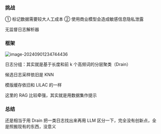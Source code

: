 ### 挑战

① 标记数据需要较大人工成本
② 使用商业模型会造成敏感信息隐私泄露

无监督日志解析器

### 框架

![image-20240901234744436](https://gitee.com/mianmann/drawing-bed-warehouse/raw/master/img/image-20240901234744436.png)

日志分组：其实就是基于长度和前 k 个高频词的分层聚类（Drain）

候选日志采样依旧是 KNN

模版缓存依旧和 LILAC 的一样

这里的 RAG 比较牵强，其实就是用数据集作提示

### 总结

还是相当于用 Drain 把一类日志找出来再用 LLM 区分一下，完全没有创新点，全是照搬现有的东西，没意义